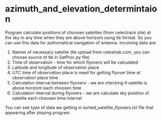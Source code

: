 # azimuth_and_elevation_determintaion
Program calculate positions of choosen satelites (from celectrack site) at the sky in any time when they are above horizont using tle format. 
So you can use this data for authomatical navigation of antenna.
Incoming data are:
1) Names of necessary satelite (tle upload from celestrak.com, you can choose source of tle in SatProc.py file)
2) Time of observation - time for which flyovers will be calculated
3) Latitude and longitude of observation place
4) UTC time of observation place is need for getting flyover time at obcervation place time
5) Calculation interval between flyovers - we are checking if satelite is above horizont each choosen time
6) Calculation interval during flyovers - we are calculate sky position of satelite each choosen time interval

You can see type of data we getting in sorted_satellite_flyovers.txt file that appearing after playing program.
